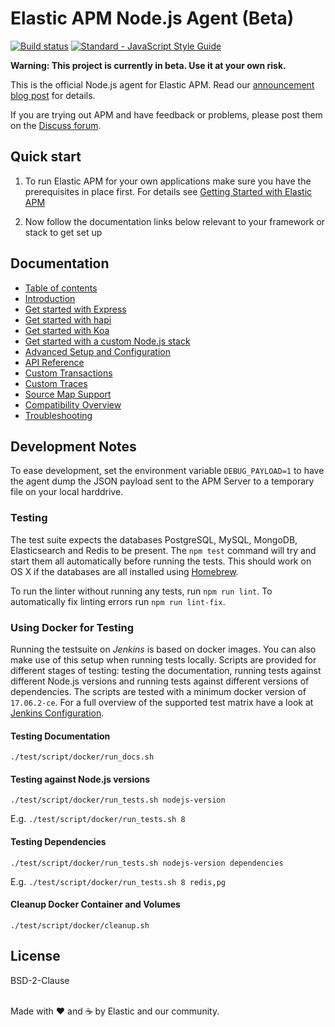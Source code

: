 # Elastic APM Node.js Agent (Beta)

[![Build status](https://travis-ci.org/elastic/apm-agent-nodejs.svg?branch=master)](https://travis-ci.org/elastic/apm-agent-nodejs)
[![Standard - JavaScript Style Guide](https://img.shields.io/badge/code%20style-standard-brightgreen.svg?style=flat)](https://github.com/standard/standard)

**Warning: This project is currently in beta. Use it at your own
risk.**

This is the official Node.js agent for Elastic APM. Read our
[announcement blog
post](https://www.elastic.co/blog/starting-down-the-path-for-elastic-apm)
for details.

If you are trying out APM and have feedback or problems, please post
them on the [Discuss forum](https://discuss.elastic.co/c/apm).

## Quick start

1. To run Elastic APM for your own applications make sure you have the
   prerequisites in place first. For details see [Getting Started with
   Elastic APM](https://www.elastic.co/guide/en/apm/get-started)

1. Now follow the documentation links below relevant to your framework
   or stack to get set up

## Documentation

- [Table of contents](https://www.elastic.co/guide/en/apm/agent/nodejs)
- [Introduction](https://www.elastic.co/guide/en/apm/agent/nodejs/current/intro.html)
- [Get started with Express](https://www.elastic.co/guide/en/apm/agent/nodejs/current/express.html)
- [Get started with hapi](https://www.elastic.co/guide/en/apm/agent/nodejs/current/hapi.html)
- [Get started with Koa](https://www.elastic.co/guide/en/apm/agent/nodejs/current/koa.html)
- [Get started with a custom Node.js stack](https://www.elastic.co/guide/en/apm/agent/nodejs/current/custom-stack.html)
- [Advanced Setup and Configuration](https://www.elastic.co/guide/en/apm/agent/nodejs/current/advanced-setup.html)
- [API Reference](https://www.elastic.co/guide/en/apm/agent/nodejs/current/api.html)
- [Custom Transactions](https://www.elastic.co/guide/en/apm/agent/nodejs/current/custom-transactions.html)
- [Custom Traces](https://www.elastic.co/guide/en/apm/agent/nodejs/current/custom-traces.html)
- [Source Map Support](https://www.elastic.co/guide/en/apm/agent/nodejs/current/source-maps.html)
- [Compatibility Overview](https://www.elastic.co/guide/en/apm/agent/nodejs/current/compatibility.html)
- [Troubleshooting](https://www.elastic.co/guide/en/apm/agent/nodejs/current/troubleshooting.html)

## Development Notes

To ease development, set the environment variable `DEBUG_PAYLOAD=1` to
have the agent dump the JSON payload sent to the APM Server to a
temporary file on your local harddrive.

### Testing

The test suite expects the databases PostgreSQL, MySQL, MongoDB,
Elasticsearch and Redis to be present. The `npm test` command will try
and start them all automatically before running the tests. This should
work on OS X if the databases are all installed using
[Homebrew](http://brew.sh).

To run the linter without running any tests, run `npm run lint`. To
automatically fix linting errors run `npm run lint-fix`.

### Using Docker for Testing

Running the testsuite on _Jenkins_ is based on docker images.
You can also make use of this setup when running tests locally.
Scripts are provided for different stages of testing: testing the 
documentation, running tests against different Node.js versions and 
running tests against different versions of dependencies.
The scripts are tested with a minimum docker version of `17.06.2-ce`.
For a full overview of the supported test matrix have a look at 
[Jenkins Configuration](./Jenkinsfile).

#### Testing Documentation

```
./test/script/docker/run_docs.sh
```

#### Testing against Node.js versions

```
./test/script/docker/run_tests.sh nodejs-version
```

E.g. `./test/script/docker/run_tests.sh 8`

#### Testing Dependencies

```
./test/script/docker/run_tests.sh nodejs-version dependencies
```

E.g. `./test/script/docker/run_tests.sh 8 redis,pg`

#### Cleanup Docker Container and Volumes 

```
./test/script/docker/cleanup.sh
```

## License

BSD-2-Clause

<br>Made with ♥️ and ☕️ by Elastic and our community.
